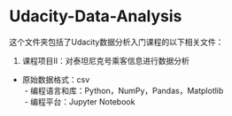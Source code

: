 # Udacity-Data-Analysis
这个文件夹包括了Udacity数据分析入门课程的以下相关文件：
1. 课程项目II：对泰坦尼克号乘客信息进行数据分析  
  - 原始数据格式：csv  
  - 编程语言和库：Python，NumPy，Pandas，Matplotlib  
  - 编程平台：Jupyter Notebook  
